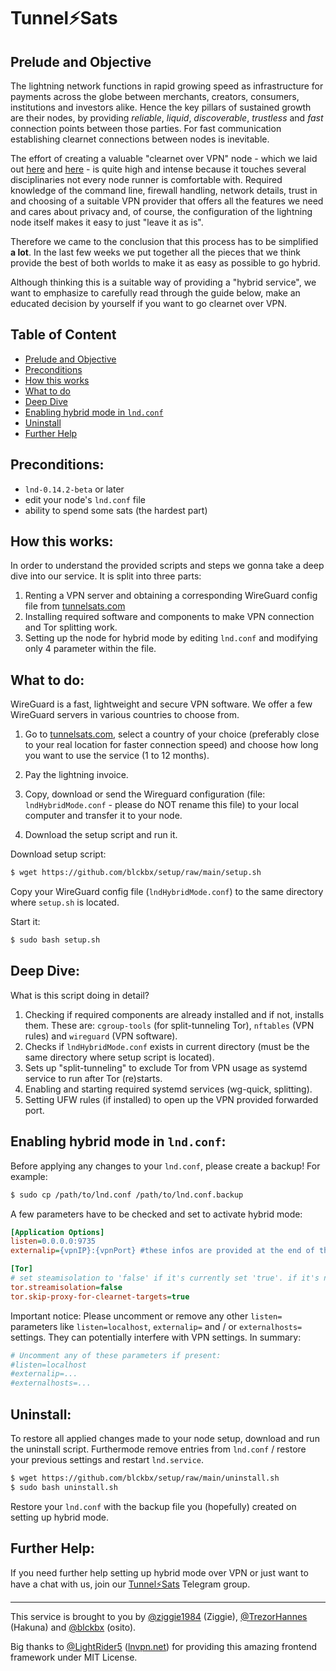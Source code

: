 # Tunnel⚡Sats

## Prelude and Objective ##
The lightning network functions in rapid growing speed as infrastructure for payments across the globe between merchants, creators, consumers, institutions and investors alike. Hence the key pillars of sustained growth are their nodes, by providing _reliable_, _liquid_, _discoverable_, _trustless_ and _fast_ connection points between those parties. For fast communication establishing clearnet connections between nodes is inevitable. 

The effort of creating a valuable "clearnet over VPN" node - which we laid out [here](https://blckbx.github.io/lnd-hybrid-mode/) and [here](https://github.com/TrezorHannes/Dual-LND-Hybrid-VPS) - is quite high and intense because it touches several disciplinaries not every node runner is comfortable with. Required knowledge of the command line, firewall handling, network details, trust in and choosing of a suitable VPN provider that offers all the features we need and cares about privacy and, of course, the configuration of the lightning node itself makes it easy to just "leave it as is".

Therefore we came to the conclusion that this process has to be simplified **a lot**. In the last few weeks we put together all the pieces that we think provide the best of both worlds to make it as easy as possible to go hybrid. 

Although thinking this is a suitable way of providing a "hybrid service", we want to emphasize to carefully read through the guide below, make an educated decision by yourself if you want to go clearnet over VPN.


## Table of Content ##

- [Prelude and Objective](#prelude-and-objective)
- [Preconditions](#preconditions)
- [How this works](#how-this-works)
- [What to do](#what-to-do)
- [Deep Dive](#deep-dive)
- [Enabling hybrid mode in `lnd.conf`](#enabling-hybrid-mode-in-lndconf)
- [Uninstall](#uninstall)
- [Further Help](#further-help)


## Preconditions: ##

- `lnd-0.14.2-beta` or later
- edit your node's `lnd.conf` file
- ability to spend some sats (the hardest part)


## How this works: ##

In order to understand the provided scripts and steps we gonna take a deep dive into our service. It is split into three parts: 

1) Renting a VPN server and obtaining a corresponding WireGuard config file from [tunnelsats.com](https://www.tunnelsats.com)
2) Installing required software and components to make VPN connection and Tor splitting work.
3) Setting up the node for hybrid mode by editing `lnd.conf` and modifying only 4 parameter within the file. 


## What to do: ##

WireGuard is a fast, lightweight and secure VPN software. We offer a few WireGuard servers in various countries to choose from. 
1) Go to [tunnelsats.com](https://www.tunnelsats.com), select a country of your choice (preferably close to your real location for faster connection speed) and choose how long you want to use the service (1 to 12 months).

2) Pay the lightning invoice.

3) Copy, download or send the Wireguard configuration (file: `lndHybridMode.conf` - please do NOT rename this file) to your local computer and transfer it to your node.

4) Download the setup script and run it.

  Download setup script:
  ```sh
  $ wget https://github.com/blckbx/setup/raw/main/setup.sh
  ```

  Copy your WireGuard config file (`lndHybridMode.conf`) to the same directory where `setup.sh` is located.

  Start it:
  ```sh
  $ sudo bash setup.sh
  ```


## Deep Dive: ##

What is this script doing in detail?

1) Checking if required components are already installed and if not, installs them. These are: `cgroup-tools` (for split-tunneling Tor), `nftables` (VPN rules) and `wireguard` (VPN software).
2) Checks if `lndHybridMode.conf` exists in current directory (must be the same directory where setup script is located).
3) Sets up "split-tunneling" to exclude Tor from VPN usage as systemd service to run after Tor (re)starts.
4) Enabling and starting required systemd services (wg-quick, splitting).
5) Setting UFW rules (if installed) to open up the VPN provided forwarded port.


## Enabling hybrid mode in `lnd.conf`: ##

Before applying any changes to your `lnd.conf`, please create a backup! For example:

  ```sh
  $ sudo cp /path/to/lnd.conf /path/to/lnd.conf.backup
  ```

A few parameters have to be checked and set to activate hybrid mode:

  ```ini
  [Application Options]
  listen=0.0.0.0:9735
  externalip={vpnIP}:{vpnPort} #these infos are provided at the end of the setup script
  
  [Tor]
  # set steamisolation to 'false' if it's currently set 'true'. if it's not set at all, just leave it out
  tor.streamisolation=false
  tor.skip-proxy-for-clearnet-targets=true
  ```
  
Important notice: Please uncomment or remove any other `listen=` parameters like `listen=localhost`, `externalip=` and / or `externalhosts=` settings. They can potentially interfere with VPN settings. In summary:

  ```ini
  # Uncomment any of these parameters if present:
  #listen=localhost
  #externalip=...
  #externalhosts=...
  ```


## Uninstall: ##

To restore all applied changes made to your node setup, download and run the uninstall script. Furthermode remove entries from `lnd.conf` / restore your previous settings and restart `lnd.service`.

  ```sh
  $ wget https://github.com/blckbx/setup/raw/main/uninstall.sh
  $ sudo bash uninstall.sh
  ```
Restore your `lnd.conf` with the backup file you (hopefully) created on setting up hybrid mode. 


## Further Help: ##

If you need further help setting up hybrid mode over VPN 
or just want to have a chat with us, join our [Tunnel⚡Sats](https://t.me/+NJylaUom-rxjYjU6) Telegram group.

____________________________________________________________

This service is brought to you by [@ziggie1984](https://github.com/ziggie1984) (Ziggie), [@TrezorHannes](https://github.com/TrezorHannes) (Hakuna) and [@blckbx](https://github.com/blckbx) (osito).

Big thanks to [@LightRider5](https://github.com/LightRider5) ([lnvpn.net](https://lnvpn.net)) 
for providing this amazing frontend framework under MIT License.

